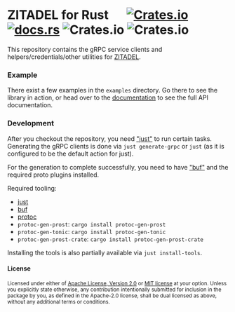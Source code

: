 # ZITADEL for Rust &emsp; [![Crates.io](https://img.shields.io/crates/v/zitadel)](https://crates.io/crates/zitadel) [![docs.rs](https://img.shields.io/docsrs/zitadel)](https://docs.rs/zitadel/latest/zitadel/) ![Crates.io](https://img.shields.io/crates/dv/zitadel) ![Crates.io](https://img.shields.io/crates/l/zitadel)

This repository contains the gRPC service clients and helpers/credentials/other utilities
for [ZITADEL](https://github.com/zitadel/zitadel).

### Example

There exist a few examples in the `examples` directory.
Go there to see the library in action, or head over to the
[documentation](https://docs.rs/zitadel/latest/zitadel/) to see the full API documentation.

### Development

After you checkout the repository, you need ["just"](https://just.systems) to run
certain tasks. Generating the gRPC clients is done via `just generate-grpc` or `just`
(as it is configured to be the default action for just).

For the generation to complete successfully, you need to have ["buf"](https://buf.build)
and the required proto plugins installed.

Required tooling:

- [just](https://just.systems)
- [buf](https://buf.build)
- [protoc](https://grpc.io/docs/protoc-installation/)
- `protoc-gen-prost`: `cargo install protoc-gen-prost`
- `protoc-gen-tonic`: `cargo install protoc-gen-tonic`
- `protoc-gen-prost-crate`: `cargo install protoc-gen-prost-crate`

Installing the tools is also partially available via `just install-tools`.

#### License

<sup>
Licensed under either of <a href="LICENSE-APACHE">Apache License, Version
2.0</a> or <a href="LICENSE-MIT">MIT license</a> at your option.
Unless you explicitly state otherwise, any contribution intentionally submitted
for inclusion in the package by you, as defined in the Apache-2.0 license, shall be
dual licensed as above, without any additional terms or conditions.
</sup>
